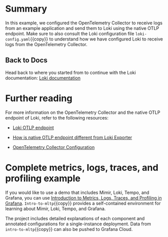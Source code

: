 # Summary

In this example, we configured the OpenTelemetry Collector to receive logs from an example application and send them to Loki using the native OTLP endpoint. Make sure to also consult the Loki configuration file `loki-config.yaml`{{copy}} to understand how we have configured Loki to receive logs from the OpenTelemetry Collector.

## Back to Docs

Head back to where you started from to continue with the Loki documentation: [Loki documentation](https://grafana.com/docs/loki/latest/send-data/otel)

# Further reading

For more information on the OpenTelemetry Collector and the native OTLP endpoint of Loki, refer to the following resources:

- [Loki OTLP endpoint](https://grafana.com/docs/loki/latest/send-data/otel/)

- [How is native OTLP endpoint different from Loki Exporter](https://grafana.com/docs/loki/latest/send-data/otel/native_otlp_vs_loki_exporter)

- [OpenTelemetry Collector Configuration](https://opentelemetry.io/docs/collector/configuration/)

# Complete metrics, logs, traces, and profiling example

If you would like to use a demo that includes Mimir, Loki, Tempo, and Grafana, you can use [Introduction to Metrics, Logs, Traces, and Profiling in Grafana](https://github.com/grafana/intro-to-mlt). `Intro-to-mltp`{{copy}} provides a self-contained environment for learning about Mimir, Loki, Tempo, and Grafana.

The project includes detailed explanations of each component and annotated configurations for a single-instance deployment. Data from `intro-to-mltp`{{copy}} can also be pushed to Grafana Cloud.
